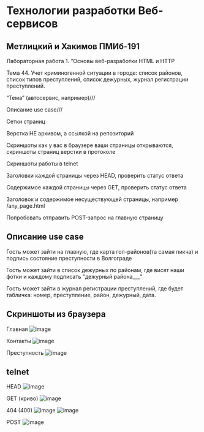 # Технологии разработки Веб-сервисов
## Метлицкий и Хакимов ПМИб-191
Лабораторная работа 1. “Основы веб-разработки HTML и HTTP

Тема 44. Учет криминогенной ситуации в городе: список районов, список типов преступлений, список дежурных, журнал регистрации преступлений.

“Тема” (автосервис, например)///

Описание use case///

Сетки страниц

Верстка НЕ архивом, а ссылкой на репозиторий

Скриншоты как у вас в браузере ваши страницы открываются, скриншоты страниц верстки в протоколе

Скриншоты работы в telnet

Заголовки каждой страницы через HEAD, проверить статус ответа

Содержимое каждой страницы через GET, проверить статус ответа

Заголовок и содержимое несуществующей страницы, например /any_page.html

Попробовать отправить POST-запрос на главную страницу

## Описание use case
Гость может зайти на главную, где карта гоп-районов(та самая пикча) и подпись состояние преступности в Волгограде

Гость может зайти в список дежурных по  районам, где висят наши фотки и каждому подписать "дежурный района___"

Гость может зайти в журнал регистрации преступлений, где будет табличка: номер, преступление, район, дежурный, дата.


## Скриншоты из браузера
Главная
![image](https://user-images.githubusercontent.com/59645719/110157003-b8c1c480-7df8-11eb-9ce9-e31d052101ce.png)

Контакты
![image](https://user-images.githubusercontent.com/59645719/110157061-d131df00-7df8-11eb-899c-5076dbaf6e3f.png)

Преступность
![image](https://user-images.githubusercontent.com/59645719/110157115-de4ece00-7df8-11eb-9add-9b932123daea.png)

## telnet
HEAD
![image](https://user-images.githubusercontent.com/59645719/110158110-07239300-7dfa-11eb-978e-d236281c135a.png)

GET (криво)
![image](https://user-images.githubusercontent.com/59645719/110158531-8add7f80-7dfa-11eb-867e-6a8f182700ab.png)

404 (400)
![image](https://user-images.githubusercontent.com/59645719/110159578-f07e3b80-7dfb-11eb-8af9-4c2f01698f2a.png)
![image](https://user-images.githubusercontent.com/59645719/110159480-d2b0d680-7dfb-11eb-9c13-c0e51c290106.png)

POST
![image](https://user-images.githubusercontent.com/59645719/110159898-579bf000-7dfc-11eb-8de1-3a0f387eaf7a.png)



